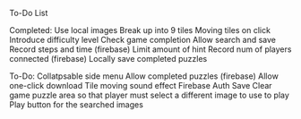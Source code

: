 To-Do List

Completed:
Use local images
Break up into 9 tiles
Moving tiles on click
Introduce difficulty level
Check game completion
Allow search and save
Record steps and time (firebase)
Limit amount of hint
Record num of players connected (firebase)
Locally save completed puzzles

To-Do:
Collatpsable side menu
Allow completed puzzles (firebase)
Allow one-click download
Tile moving sound effect
Firebase Auth
Save
Clear game puzzle area so that player must select a different image to use to play
Play button for the searched images